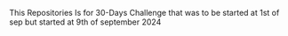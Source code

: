 This Repositories Is for 30-Days Challenge that was to be started at 1st of sep but started at 9th of september 2024
